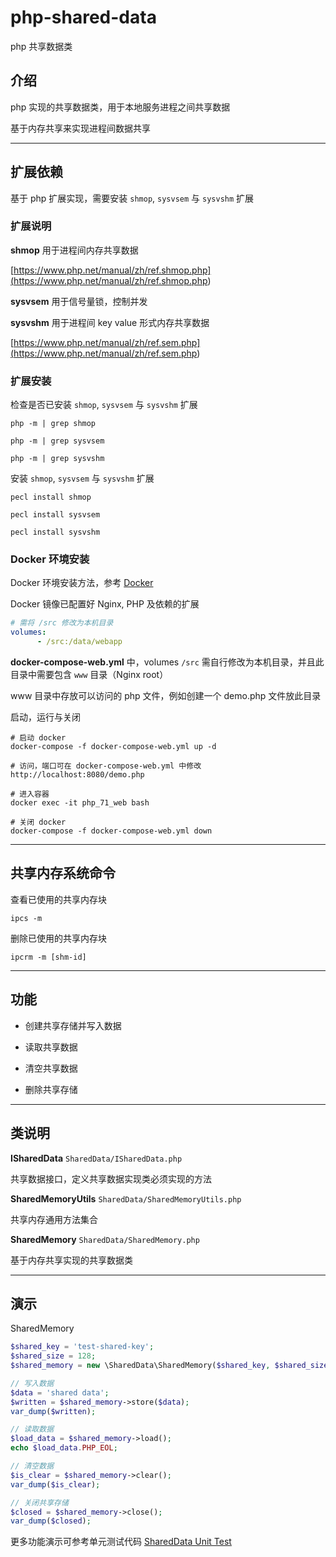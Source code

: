 # php-shared-data

php 共享数据类

## 介绍

php 实现的共享数据类，用于本地服务进程之间共享数据

基于内存共享来实现进程间数据共享

---

## 扩展依赖

基于 php 扩展实现，需要安装 `shmop`, `sysvsem` 与 `sysvshm` 扩展

### 扩展说明

**shmop** 用于进程间内存共享数据

[https://www.php.net/manual/zh/ref.shmop.php](<https://www.php.net/manual/zh/ref.shmop.php>)

**sysvsem** 用于信号量锁，控制并发

**sysvshm** 用于进程间 key value 形式内存共享数据

[https://www.php.net/manual/zh/ref.sem.php](<https://www.php.net/manual/zh/ref.sem.php>)

### 扩展安装

检查是否已安装 `shmop`, `sysvsem` 与 `sysvshm` 扩展

```shell
php -m | grep shmop

php -m | grep sysvsem

php -m | grep sysvshm
```

安装 `shmop`, `sysvsem` 与 `sysvshm` 扩展

```shell
pecl install shmop

pecl install sysvsem

pecl install sysvshm
```

### Docker 环境安装

Docker 环境安装方法，参考 [Docker](<https://github.com/xfdipzone/php-program/tree/master/php-shared-data/Docker>)

Docker 镜像已配置好 Nginx, PHP 及依赖的扩展

```yml
# 需将 /src 修改为本机目录
volumes:
      - /src:/data/webapp
```

**docker-compose-web.yml** 中，volumes `/src` 需自行修改为本机目录，并且此目录中需要包含 `www` 目录（Nginx root）

www 目录中存放可以访问的 php 文件，例如创建一个 demo.php 文件放此目录

启动，运行与关闭

```shell
# 启动 docker
docker-compose -f docker-compose-web.yml up -d

# 访问，端口可在 docker-compose-web.yml 中修改
http://localhost:8080/demo.php

# 进入容器
docker exec -it php_71_web bash

# 关闭 docker
docker-compose -f docker-compose-web.yml down
```

---

## 共享内存系统命令

查看已使用的共享内存块

```shell
ipcs -m
```

删除已使用的共享内存块

```shell
ipcrm -m [shm-id]
```

---

## 功能

- 创建共享存储并写入数据

- 读取共享数据

- 清空共享数据

- 删除共享存储

---

## 类说明

**ISharedData** `SharedData/ISharedData.php`

共享数据接口，定义共享数据实现类必须实现的方法

**SharedMemoryUtils** `SharedData/SharedMemoryUtils.php`

共享内存通用方法集合

**SharedMemory** `SharedData/SharedMemory.php`

基于内存共享实现的共享数据类

---

## 演示

SharedMemory

```php
$shared_key = 'test-shared-key';
$shared_size = 128;
$shared_memory = new \SharedData\SharedMemory($shared_key, $shared_size);

// 写入数据
$data = 'shared data';
$written = $shared_memory->store($data);
var_dump($written);

// 读取数据
$load_data = $shared_memory->load();
echo $load_data.PHP_EOL;

// 清空数据
$is_clear = $shared_memory->clear();
var_dump($is_clear);

// 关闭共享存储
$closed = $shared_memory->close();
var_dump($closed);
```

更多功能演示可参考单元测试代码 [SharedData Unit Test](<https://github.com/xfdipzone/php-program/tree/master/tests/SharedData>)
